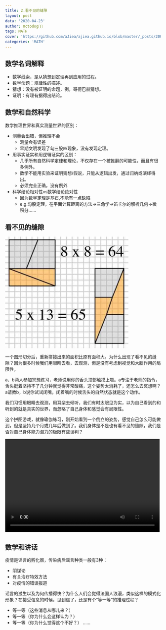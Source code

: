 ```yaml
---
title: 2.看不见的缝隙
layout: post
data: '2020-04-23'
author: Octodog🐙🐶
tags: MATH
cover: 'https://github.com/aJiea/ajiea.github.io/blob/master/_posts/200423/cover.JPG'
categories: 'MATH'
---
```


## 数学名词解释

- 数学线索，是从猜想到定理再到应用的过程。
- 数学命题：规律性的描述。
- 猜想：没有被证明的命题，例，哥德巴赫猜想。
- 证明：有理有据得出结论。


## 数学和自然科学

数学推理世界和真实测量世界的区别：
- 测量会出错，但推理不会
  - 测量会有误差
  - 早期文明发现了勾三股四现象，没有发现定理。
- 用事实证实和用逻辑证实的区别：
  - 几乎所有自然科学定律和理论，不仅存在一个被推翻的可能性，而且有很多例外。
  - 数学不能用实验来证明猜想/假说，只能从逻辑出发，通过归纳或演绎得出。
  - 必须完全正确，没有例外
- 科学结论相对性vs数学结论绝对性
  - 因为数学定理是基石,不能有一点缺陷
  - e.g.勾股定理，在平面计算距离的方法→三角学→笛卡尔的解析几何→微积分……


## 看不见的缝隙

![](https://github.com/aJiea/ajiea.github.io/blob/master/_posts/200423/math.png)

一个图形切分后，重新拼接出来的面积比原有面积大。为什么出现了看不见的缝隙？因为很多时候我们用眼睛去看，去观测，但是没有考虑到视觉和大脑作用的局限性。

a、b两人参加冥想练习，老师说用你的舌头顶部触摸上颚。a专注于老师的指令，舌头挺着坚持不了几分钟就觉得非常酸痛，这个姿势太消耗了，还怎么去冥想啊？a请教b，b说你试试闭嘴，闭着嘴的时候舌头的自然状态就是这个动作。

我们习惯用眼睛去观测，用耳朵去倾听，我们有时太眼见为实，以为自己看到的和听到的就是真实的世界，而忽略了自己身体和感觉会有局限性。

这个拼图游戏，就像瑜伽练习，刚开始看到一个倒立的姿势，感觉自己怎么可能做到，但是坚持几个月或几年后做到了。我们身体是不是也有看不见的缝隙，我们是否对自己身体能力潜力的极限有些误判？

<video src="https://github.com/aJiea/ajiea.github.io/blob/master/_posts/200423/math.mp4" controls="controls" width="500" height="300">您的浏览器不支持播放该视频！</video>


## 数学和讲话

疫情是谣言的孵化器，传染病后谣言种类一般有3种：
- 阴谋论
- 有关治疗特效方法
- 对疫情的错误报道

谣言的滋生以及为何传播得快？为什么人们会觉得法国人浪漫，类似这样的模式化形象？在接受信息的时候，见到信了，还是有个“等一等”的推理过程？
- 等一等（这些消息从哪儿来？）
- 等一等（你为什么会这样认为？）
- 等一等（你为什么觉得这个不好？）
……
